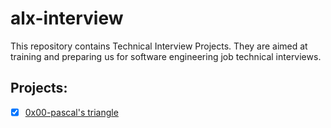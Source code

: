 # alx-interview
This repository contains Technical Interview Projects. They are aimed at training and preparing us for software engineering job technical interviews.

## Projects:
* [x] [0x00-pascal's triangle](./0x00-pascal_triangle)